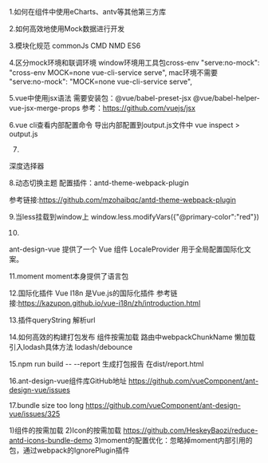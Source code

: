 1.如何在组件中使用eCharts、antv等其他第三方库

2.如何高效地使用Mock数据进行开发

3.模块化规范
commonJs  CMD NMD ES6

4.区分mock环境和联调环境
window环境用工具包cross-env
    "serve:no-mock": "cross-env MOCK=none vue-cli-service serve",
mac环境不需要  
    "serve:no-mock": "MOCK=none vue-cli-service serve",

5.vue中使用jsx语法
需要安装包：@vue/babel-preset-jsx @vue/babel-helper-vue-jsx-merge-props
参考：https://github.com/vuejs/jsx

6.vue cli查看内部配置命令
导出内部配置到output.js文件中
vue inspect > output.js

7. >>> 
深度选择器

8.动态切换主题
配置插件：antd-theme-webpack-plugin

参考链接:https://github.com/mzohaibqc/antd-theme-webpack-plugin

9.当less挂载到window上
window.less.modifyVars({"@primary-color":"red"})

10.
ant-design-vue 提供了一个 Vue 组件 LocaleProvider 用于全局配置国际化文案。

11.moment
moment本身提供了语言包

12.国际化插件
Vue I18n 是Vue.js的国际化插件
参考链接:https://kazupon.github.io/vue-i18n/zh/introduction.html

13.插件queryString
解析url

14.如何高效的构建打包发布
组件按需加载
路由中webpackChunkName 懒加载
引入lodash具体方法 lodash/debounce

15.npm run build -- --report
生成打包报告
在dist/report.html

16.ant-design-vue组件库GitHub地址
https://github.com/vueComponent/ant-design-vue/issues

17.bundle size too long 
https://github.com/vueComponent/ant-design-vue/issues/325

1)组件的按需加载
2)Icon的按需加载 https://github.com/HeskeyBaozi/reduce-antd-icons-bundle-demo
3)moment的配置优化：忽略掉moment内部引用的包，通过webpack的IgnorePlugin插件

